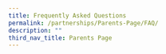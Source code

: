 ```yaml
---
title: Frequently Asked Questions
permalink: /partnerships/Parents-Page/FAQ/
description: ""
third_nav_title: Parents Page
---
```

